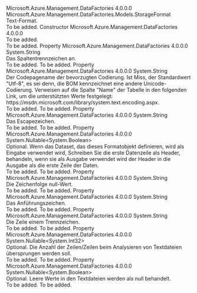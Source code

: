 <Type Name="TextFormat" FullName="Microsoft.Azure.Management.DataFactories.Models.TextFormat">
  <TypeSignature Language="C#" Value="public class TextFormat : Microsoft.Azure.Management.DataFactories.Models.StorageFormat" />
  <TypeSignature Language="ILAsm" Value=".class public auto ansi beforefieldinit TextFormat extends Microsoft.Azure.Management.DataFactories.Models.StorageFormat" />
  <TypeSignature Language="DocId" Value="T:Microsoft.Azure.Management.DataFactories.Models.TextFormat" />
  <TypeSignature Language="VB.NET" Value="Public Class TextFormat&#xA;Inherits StorageFormat" />
  <TypeSignature Language="F#" Value="type TextFormat = class&#xA;    inherit StorageFormat" />
  <AssemblyInfo>
    <AssemblyName>Microsoft.Azure.Management.DataFactories</AssemblyName>
    <AssemblyVersion>4.0.0.0</AssemblyVersion>
  </AssemblyInfo>
  <Base>
    <BaseTypeName>Microsoft.Azure.Management.DataFactories.Models.StorageFormat</BaseTypeName>
  </Base>
  <Interfaces />
  <Docs>
    <summary>
            Text-Format.
            </summary>
    <remarks>To be added.</remarks>
  </Docs>
  <Members>
    <Member MemberName=".ctor">
      <MemberSignature Language="C#" Value="public TextFormat ();" />
      <MemberSignature Language="ILAsm" Value=".method public hidebysig specialname rtspecialname instance void .ctor() cil managed" />
      <MemberSignature Language="DocId" Value="M:Microsoft.Azure.Management.DataFactories.Models.TextFormat.#ctor" />
      <MemberSignature Language="VB.NET" Value="Public Sub New ()" />
      <MemberType>Constructor</MemberType>
      <AssemblyInfo>
        <AssemblyName>Microsoft.Azure.Management.DataFactories</AssemblyName>
        <AssemblyVersion>4.0.0.0</AssemblyVersion>
      </AssemblyInfo>
      <Parameters />
      <Docs>
        <summary>To be added.</summary>
        <remarks>To be added.</remarks>
      </Docs>
    </Member>
    <Member MemberName="ColumnDelimiter">
      <MemberSignature Language="C#" Value="public string ColumnDelimiter { get; set; }" />
      <MemberSignature Language="ILAsm" Value=".property instance string ColumnDelimiter" />
      <MemberSignature Language="DocId" Value="P:Microsoft.Azure.Management.DataFactories.Models.TextFormat.ColumnDelimiter" />
      <MemberSignature Language="VB.NET" Value="Public Property ColumnDelimiter As String" />
      <MemberSignature Language="F#" Value="member this.ColumnDelimiter : string with get, set" Usage="Microsoft.Azure.Management.DataFactories.Models.TextFormat.ColumnDelimiter" />
      <MemberType>Property</MemberType>
      <AssemblyInfo>
        <AssemblyName>Microsoft.Azure.Management.DataFactories</AssemblyName>
        <AssemblyVersion>4.0.0.0</AssemblyVersion>
      </AssemblyInfo>
      <ReturnValue>
        <ReturnType>System.String</ReturnType>
      </ReturnValue>
      <Docs>
        <summary>
            Das Spaltentrennzeichen an.
            </summary>
        <value>To be added.</value>
        <remarks>To be added.</remarks>
      </Docs>
    </Member>
    <Member MemberName="EncodingName">
      <MemberSignature Language="C#" Value="public string EncodingName { get; set; }" />
      <MemberSignature Language="ILAsm" Value=".property instance string EncodingName" />
      <MemberSignature Language="DocId" Value="P:Microsoft.Azure.Management.DataFactories.Models.TextFormat.EncodingName" />
      <MemberSignature Language="VB.NET" Value="Public Property EncodingName As String" />
      <MemberSignature Language="F#" Value="member this.EncodingName : string with get, set" Usage="Microsoft.Azure.Management.DataFactories.Models.TextFormat.EncodingName" />
      <MemberType>Property</MemberType>
      <AssemblyInfo>
        <AssemblyName>Microsoft.Azure.Management.DataFactories</AssemblyName>
        <AssemblyVersion>4.0.0.0</AssemblyVersion>
      </AssemblyInfo>
      <ReturnValue>
        <ReturnType>System.String</ReturnType>
      </ReturnValue>
      <Docs>
        <summary>
            Der Codepagename der bevorzugten Codierung. Ist Miss, der Standardwert "Utf-8", es sei denn, die BOM kennzeichnet eine andere Unicode-Codierung. Verweisen auf die Spalte "Name" der Tabelle in den folgenden Link, um die unterstützten Werte festgelegt: https://msdn.microsoft.com/library/system.text.encoding.aspx. 
            </summary>
        <value>To be added.</value>
        <remarks>To be added.</remarks>
      </Docs>
    </Member>
    <Member MemberName="EscapeChar">
      <MemberSignature Language="C#" Value="public string EscapeChar { get; set; }" />
      <MemberSignature Language="ILAsm" Value=".property instance string EscapeChar" />
      <MemberSignature Language="DocId" Value="P:Microsoft.Azure.Management.DataFactories.Models.TextFormat.EscapeChar" />
      <MemberSignature Language="VB.NET" Value="Public Property EscapeChar As String" />
      <MemberSignature Language="F#" Value="member this.EscapeChar : string with get, set" Usage="Microsoft.Azure.Management.DataFactories.Models.TextFormat.EscapeChar" />
      <MemberType>Property</MemberType>
      <AssemblyInfo>
        <AssemblyName>Microsoft.Azure.Management.DataFactories</AssemblyName>
        <AssemblyVersion>4.0.0.0</AssemblyVersion>
      </AssemblyInfo>
      <ReturnValue>
        <ReturnType>System.String</ReturnType>
      </ReturnValue>
      <Docs>
        <summary>
            Das Escapezeichen.
            </summary>
        <value>To be added.</value>
        <remarks>To be added.</remarks>
      </Docs>
    </Member>
    <Member MemberName="FirstRowAsHeader">
      <MemberSignature Language="C#" Value="public Nullable&lt;bool&gt; FirstRowAsHeader { get; set; }" />
      <MemberSignature Language="ILAsm" Value=".property instance valuetype System.Nullable`1&lt;bool&gt; FirstRowAsHeader" />
      <MemberSignature Language="DocId" Value="P:Microsoft.Azure.Management.DataFactories.Models.TextFormat.FirstRowAsHeader" />
      <MemberSignature Language="VB.NET" Value="Public Property FirstRowAsHeader As Nullable(Of Boolean)" />
      <MemberSignature Language="F#" Value="member this.FirstRowAsHeader : Nullable&lt;bool&gt; with get, set" Usage="Microsoft.Azure.Management.DataFactories.Models.TextFormat.FirstRowAsHeader" />
      <MemberType>Property</MemberType>
      <AssemblyInfo>
        <AssemblyName>Microsoft.Azure.Management.DataFactories</AssemblyName>
        <AssemblyVersion>4.0.0.0</AssemblyVersion>
      </AssemblyInfo>
      <ReturnValue>
        <ReturnType>System.Nullable&lt;System.Boolean&gt;</ReturnType>
      </ReturnValue>
      <Docs>
        <summary>
            Optional. Wenn das Dataset, das dieses Formatobjekt definieren, wird als Eingabe verwendet wird, Schreiben Sie die erste Datenzeile als Header, behandeln, wenn sie als Ausgabe verwendet wird der Header in die Ausgabe als die erste Zeile der Daten.
            </summary>
        <value>To be added.</value>
        <remarks>To be added.</remarks>
      </Docs>
    </Member>
    <Member MemberName="NullValue">
      <MemberSignature Language="C#" Value="public string NullValue { get; set; }" />
      <MemberSignature Language="ILAsm" Value=".property instance string NullValue" />
      <MemberSignature Language="DocId" Value="P:Microsoft.Azure.Management.DataFactories.Models.TextFormat.NullValue" />
      <MemberSignature Language="VB.NET" Value="Public Property NullValue As String" />
      <MemberSignature Language="F#" Value="member this.NullValue : string with get, set" Usage="Microsoft.Azure.Management.DataFactories.Models.TextFormat.NullValue" />
      <MemberType>Property</MemberType>
      <AssemblyInfo>
        <AssemblyName>Microsoft.Azure.Management.DataFactories</AssemblyName>
        <AssemblyVersion>4.0.0.0</AssemblyVersion>
      </AssemblyInfo>
      <ReturnValue>
        <ReturnType>System.String</ReturnType>
      </ReturnValue>
      <Docs>
        <summary>
            Die Zeichenfolge null-Wert.
            </summary>
        <value>To be added.</value>
        <remarks>To be added.</remarks>
      </Docs>
    </Member>
    <Member MemberName="QuoteChar">
      <MemberSignature Language="C#" Value="public string QuoteChar { get; set; }" />
      <MemberSignature Language="ILAsm" Value=".property instance string QuoteChar" />
      <MemberSignature Language="DocId" Value="P:Microsoft.Azure.Management.DataFactories.Models.TextFormat.QuoteChar" />
      <MemberSignature Language="VB.NET" Value="Public Property QuoteChar As String" />
      <MemberSignature Language="F#" Value="member this.QuoteChar : string with get, set" Usage="Microsoft.Azure.Management.DataFactories.Models.TextFormat.QuoteChar" />
      <MemberType>Property</MemberType>
      <AssemblyInfo>
        <AssemblyName>Microsoft.Azure.Management.DataFactories</AssemblyName>
        <AssemblyVersion>4.0.0.0</AssemblyVersion>
      </AssemblyInfo>
      <ReturnValue>
        <ReturnType>System.String</ReturnType>
      </ReturnValue>
      <Docs>
        <summary>
            Das Anführungszeichen.
            </summary>
        <value>To be added.</value>
        <remarks>To be added.</remarks>
      </Docs>
    </Member>
    <Member MemberName="RowDelimiter">
      <MemberSignature Language="C#" Value="public string RowDelimiter { get; set; }" />
      <MemberSignature Language="ILAsm" Value=".property instance string RowDelimiter" />
      <MemberSignature Language="DocId" Value="P:Microsoft.Azure.Management.DataFactories.Models.TextFormat.RowDelimiter" />
      <MemberSignature Language="VB.NET" Value="Public Property RowDelimiter As String" />
      <MemberSignature Language="F#" Value="member this.RowDelimiter : string with get, set" Usage="Microsoft.Azure.Management.DataFactories.Models.TextFormat.RowDelimiter" />
      <MemberType>Property</MemberType>
      <AssemblyInfo>
        <AssemblyName>Microsoft.Azure.Management.DataFactories</AssemblyName>
        <AssemblyVersion>4.0.0.0</AssemblyVersion>
      </AssemblyInfo>
      <ReturnValue>
        <ReturnType>System.String</ReturnType>
      </ReturnValue>
      <Docs>
        <summary>
            Die Zeile einem Trennzeichen.
            </summary>
        <value>To be added.</value>
        <remarks>To be added.</remarks>
      </Docs>
    </Member>
    <Member MemberName="SkipLineCount">
      <MemberSignature Language="C#" Value="public Nullable&lt;int&gt; SkipLineCount { get; set; }" />
      <MemberSignature Language="ILAsm" Value=".property instance valuetype System.Nullable`1&lt;int32&gt; SkipLineCount" />
      <MemberSignature Language="DocId" Value="P:Microsoft.Azure.Management.DataFactories.Models.TextFormat.SkipLineCount" />
      <MemberSignature Language="VB.NET" Value="Public Property SkipLineCount As Nullable(Of Integer)" />
      <MemberSignature Language="F#" Value="member this.SkipLineCount : Nullable&lt;int&gt; with get, set" Usage="Microsoft.Azure.Management.DataFactories.Models.TextFormat.SkipLineCount" />
      <MemberType>Property</MemberType>
      <AssemblyInfo>
        <AssemblyName>Microsoft.Azure.Management.DataFactories</AssemblyName>
        <AssemblyVersion>4.0.0.0</AssemblyVersion>
      </AssemblyInfo>
      <ReturnValue>
        <ReturnType>System.Nullable&lt;System.Int32&gt;</ReturnType>
      </ReturnValue>
      <Docs>
        <summary>
            Optional. Die Anzahl der Zeilen/Zeilen beim Analysieren von Textdateien übersprungen werden soll.
            </summary>
        <value>To be added.</value>
        <remarks>To be added.</remarks>
      </Docs>
    </Member>
    <Member MemberName="TreatEmptyAsNull">
      <MemberSignature Language="C#" Value="public Nullable&lt;bool&gt; TreatEmptyAsNull { get; set; }" />
      <MemberSignature Language="ILAsm" Value=".property instance valuetype System.Nullable`1&lt;bool&gt; TreatEmptyAsNull" />
      <MemberSignature Language="DocId" Value="P:Microsoft.Azure.Management.DataFactories.Models.TextFormat.TreatEmptyAsNull" />
      <MemberSignature Language="VB.NET" Value="Public Property TreatEmptyAsNull As Nullable(Of Boolean)" />
      <MemberSignature Language="F#" Value="member this.TreatEmptyAsNull : Nullable&lt;bool&gt; with get, set" Usage="Microsoft.Azure.Management.DataFactories.Models.TextFormat.TreatEmptyAsNull" />
      <MemberType>Property</MemberType>
      <AssemblyInfo>
        <AssemblyName>Microsoft.Azure.Management.DataFactories</AssemblyName>
        <AssemblyVersion>4.0.0.0</AssemblyVersion>
      </AssemblyInfo>
      <ReturnValue>
        <ReturnType>System.Nullable&lt;System.Boolean&gt;</ReturnType>
      </ReturnValue>
      <Docs>
        <summary>
            Optional. Leere Werte in den Textdateien werden als null behandelt.
            </summary>
        <value>To be added.</value>
        <remarks>To be added.</remarks>
      </Docs>
    </Member>
  </Members>
</Type>